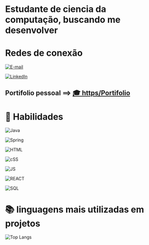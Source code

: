 # Estudante de ciencia da computação, buscando me desenvolver


# Redes de conexão 

[![E-mail](https://img.shields.io/badge/-Email-000?style=for-the-badge&logo=microsoft-outlook&logoColor=E94D5F)](mailto:jonas.jsm2903@gmail.com)

[![LinkedIn](https://img.shields.io/badge/-LinkedIn-000?style=for-the-badge&logo=linkedin&logoColor=30A3DC)](https://www.linkedin.com/in/jonassmendes/)

## Portifolio pessoal ==> [🎓 https/Portifolio ](https://repositorio-jonas-mendes.vercel.app/)

# 🤯 Habilidades

![Java](https://img.shields.io/badge/Java-000?style=for-the-badge&logo=Java) 

 ![Spring](https://img.shields.io/badge/SpringBoot-000?style=for-the-badge&logo=Spring)
 
![HTML](https://img.shields.io/badge/HTML-000?style=for-the-badge&logo=HTML5)

![cSS](https://img.shields.io/badge/CSS-000?style=for-the-badge&logo=CSS3)

![JS](https://img.shields.io/badge/JavaScript-000?style=for-the-badge&logo=javascript)

![REACT](https://img.shields.io/badge/React-000?style=for-the-badge&logo=react)

![SQL](https://img.shields.io/badge/SQL-000?style=for-the-badge&logo=sql)



# 📚 linguagens mais utilizadas em projetos

   ![Top Langs](https://github-readme-stats-git-masterrstaa-rickstaa.vercel.app/api/top-langs/?username=JonasSmendes&layout=compact&bg_color=000&border_color=4622bd&title_color=4f1df2&text_color=FFF)